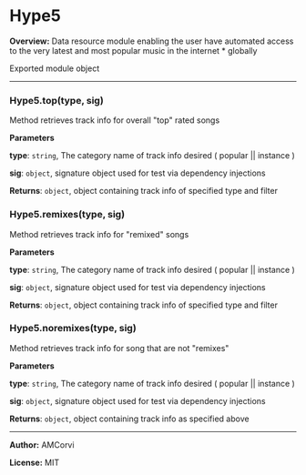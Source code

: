 # Hype5

**Overview:** Data resource module enabling the user have automated access to the very latest and most popular music in the internet * globally

Exported module object



* * *

### Hype5.top(type, sig)

Method retrieves track info for overall "top" rated songs

**Parameters**

**type**: `string`, The category name of track info desired ( popular || instance )

**sig**: `object`, signature object used for test via dependency injections

**Returns**: `object`, object containing track info of specified type and filter


### Hype5.remixes(type, sig)

Method retrieves track info for "remixed" songs

**Parameters**

**type**: `string`, The category name of track info desired ( popular || instance )

**sig**: `object`, signature object used for test via dependency injections

**Returns**: `object`, object containing track info of specified type and filter


### Hype5.noremixes(type, sig)

Method retrieves track info for song that are not "remixes"

**Parameters**

**type**: `string`, The category name of track info desired ( popular || instance )

**sig**: `object`, signature object used for test via dependency injections

**Returns**: `object`, object containing track info as specified above



* * *



**Author:** AMCorvi

**License:** MIT



